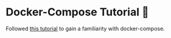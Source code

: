 # Docker-Compose Tutorial :whale:
Followed [this tutorial](https://docs.docker.com/compose/gettingstarted/) to gain a familiarity with docker-compose.

